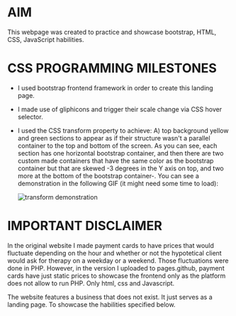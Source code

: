 # AIM

This webpage was created to practice and showcase bootstrap, HTML, CSS, JavaScript habilities.


# CSS PROGRAMMING MILESTONES

- I used bootstrap frontend framework in order to create this landing page.
- I made use of gliphicons and trigger their scale change via CSS hover selector.
- I used the CSS transform property to achieve:
    A) top background yellow and green sections to appear as if their structure wasn't a parallel container to the top and bottom of the screen. As you can see, each section has one horizontal bootstrap container, and then there are two custom made containers that have the same color as the bootstrap container but that are skewed -3 degrees in the Y axis on top, and two more at the bottom of the bootstrap container-. You can see a demonstration in the following GIF (it might need some time to load):

    ![transform demonstration](https://github.com/blackcub3s/therapistLandingPage/blob/main/mostraTransformSkewed.gif?raw=true)
    


# IMPORTANT DISCLAIMER

In the original website I made payment cards to have prices that would fluctuate depending on the hour and whether or not the hypotetical client would ask for therapy on a weekday or a weekend. Those fluctuations were done in PHP. However, in the version I uploaded to pages.github, payment cards have just static prices to showcase the frontend only as the platform does not allow to run PHP. Only html, css and Javascript.

The website features a business that does not exist. It just serves as a landing page. To showcase the habilities specified below.
